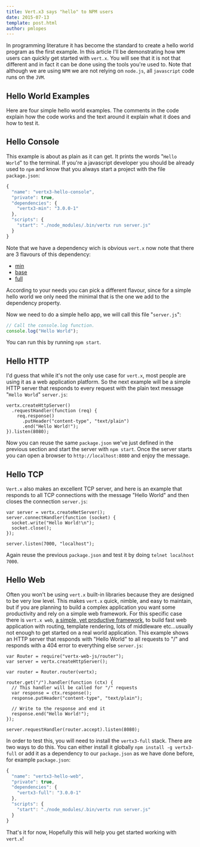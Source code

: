 ```yaml
---
title: Vert.x3 says "hello" to NPM users
date: 2015-07-13
template: post.html
author: pmlopes
---
```


In programming literature it has become the standard to create a hello world program as the first example. In this
article I'll be demonstrating how `NPM` users can quickly get started with `vert.x`. You will see that it is not
that different and in fact it can be done using the tools you're used to. Note that although we are using `NPM` we are
not relying on `node.js`, all `javascript` code runs on the `JVM`.


## Hello World Examples

Here are four simple hello world examples. The comments in the code explain how the code works and the text around it
explain what it does and how to test it.


## Hello Console

This example is about as plain as it can get. It prints the words "`Hello World`" to the terminal. If you're a
javascript developer you should be already used to `npm` and know that you always start a project with the file
`package.json`:

```javascript
{
  "name": "vertx3-hello-console",
  "private": true,
  "dependencies": {
    "vertx3-min": "3.0.0-1"
  },
  "scripts": {
    "start": "./node_modules/.bin/vertx run server.js"
  }
}
```

Note that we have a dependency wich is obvious `vert.x` now note that there are 3 flavours of this dependency:

* [min](https://www.npmjs.com/package/vertx3-min)
* [base](https://www.npmjs.com/package/vertx3-base)
* [full](https://www.npmjs.com/package/vertx3-full)

According to your needs you can pick a different flavour, since for a simple hello world we only need the minimal that
is the one we add to the dependency property.

Now we need to do a simple hello app, we will call this file "`server.js`":

```javascript
// Call the console.log function.
console.log("Hello World");
```

You can run this by running `npm start`.


## Hello HTTP

I'd guess that while it's not the only use case for `vert.x`, most people are using it as a web application platform. So
the next example will be a simple HTTP server that responds to every request with the plain text message "`Hello World`"
`server.js`:

```
vertx.createHttpServer()
  .requestHandler(function (req) {
    req.response()
      .putHeader("content-type", "text/plain")
      .end("Hello World!");
}).listen(8080);
```

Now you can reuse the same `package.json` we've just defined in the previous section and start the server with
`npm start`. Once the server starts you can open a browser to `http://localhost:8080` and enjoy the message.


## Hello TCP

`Vert.x` also makes an excellent TCP server, and here is an example that responds to all TCP connections with the
message "Hello World" and then closes the connection `server.js`:

```
var server = vertx.createNetServer();
server.connectHandler(function (socket) {
  socket.write("Hello World!\n");
  socket.close();
});

server.listen(7000, "localhost");
```

Again reuse the previous `package.json` and test it by doing `telnet localhost 7000`.


## Hello Web

Often you won't be using `vert.x` built-in libraries because they are designed to be very low level. This makes `vert.x`
quick, nimble, and easy to maintain, but if you are planning to build a complex application you want some productivity
and rely on a simple web framework. For this specific case there is `vert.x web`,
[a simple, yet productive framework](http://vertx.io/docs/#web), to build fast web application with routing, template
rendering, lots of middleware etc...usually not enough to get started on a real world application. This example shows an
HTTP server that responds with "Hello World" to all requests to "/" and responds with a 404 error to everything else
`server.js`:

```
var Router = require("vertx-web-js/router");
var server = vertx.createHttpServer();

var router = Router.router(vertx);

router.get("/").handler(function (ctx) {
  // This handler will be called for "/" requests
  var response = ctx.response();
  response.putHeader("content-type", "text/plain");

  // Write to the response and end it
  response.end("Hello World!");
});

server.requestHandler(router.accept).listen(8080);
```

In order to test this, you will need to install the `vertx3-full` stack. There are two ways to do this. You can either
install it globally `npm install -g vertx3-full` or add it as a dependency to our `package.json` as we have done before,
for example `package.json`:

```javascript
{
  "name": "vertx3-hello-web",
  "private": true,
  "dependencies": {
    "vertx3-full": "3.0.0-1"
  },
  "scripts": {
    "start": "./node_modules/.bin/vertx run server.js"
  }
}
```

That's it for now, Hopefully this will help you get started working with `vert.x`!